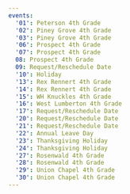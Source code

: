 ```yaml
---
events:
  '01': Peterson 4th Grade
  '02': Piney Grove 4th Grade
  '03': Piney Grove 4th Grade
  '06': Prospect 4th Grade
  '07': Prospect 4th Grade
  08: Prospect 4th Grade
  09: Request/Reschedule Date
  '10': Holiday
  '13': Rex Rennert 4th Grade
  '14': Rex Rennert 4th Grade
  '15': WH Knuckles 4th Grade
  '16': West Lumberton 4th Grade
  '17': Request/Reschedule Date
  '20': Request/Reschedule Date
  '21': Request/Reschedule Date
  '22': Annual Leave Day
  '23': Thanksgiving Holiday
  '24': Thanksgiving Holiday
  '27': Rosenwald 4th Grade
  '28': Rosenwald 4th Grade
  '29': Union Chapel 4th Grade
  '30': Union Chapel 4th Grade
---
```


